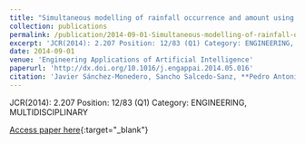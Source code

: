 ```yaml
---
title: "Simultaneous modelling of rainfall occurrence and amount using a hierarchical nominal-ordinal support vector classifier"
collection: publications
permalink: /publication/2014-09-01-Simultaneous-modelling-of-rainfall-occurrence-and-amount-using-a-hierarchical-nominal-ordinal-support-vector-classifier
excerpt: 'JCR(2014): 2.207 Position: 12/83 (Q1) Category: ENGINEERING, MULTIDISCIPLINARY'
date: 2014-09-01
venue: 'Engineering Applications of Artificial Intelligence'
paperurl: 'http://dx.doi.org/10.1016/j.engappai.2014.05.016'
citation: 'Javier Sánchez-Monedero, Sancho Salcedo-Sanz, **Pedro Antonio Gutiérrez**, Carlos Casanova Mateo, César Hervás-Martínez, &quot;Simultaneous modelling of rainfall occurrence and amount using a hierarchical nominal-ordinal support vector classifier.&quot; Engineering Applications of Artificial Intelligence, Vol. 34, 2014, pp.199-207.'
---
```

JCR(2014): 2.207 Position: 12/83 (Q1) Category: ENGINEERING, MULTIDISCIPLINARY

[Access paper here](http://dx.doi.org/10.1016/j.engappai.2014.05.016){:target="_blank"}
